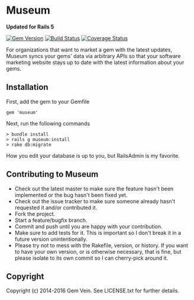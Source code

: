 Museum
===========

**Updated for Rails 5**

[![Gem Version](https://badge.fury.io/rb/museum.svg)](http://badge.fury.io/rb/museum)
[![Build Status](https://travis-ci.org/gemvein/museum.svg)](https://travis-ci.org/gemvein/museum)
[![Coverage Status](https://coveralls.io/repos/gemvein/museum/badge.png)](https://coveralls.io/r/gemvein/museum)

For organizations that want to market a gem with the latest updates, Museum syncs your gems' data via arbitrary APIs so that your software marketing website stays up to date with the latest information about your gems.

Installation
----------------------------

First, add the gem to your Gemfile

    gem 'museum'

Next, run the following commands

    > bundle install
    > rails g museum:install
    > rake db:migrate

How you edit your database is up to you, but RailsAdmin is my favorite.

Contributing to Museum
----------------------------

* Check out the latest master to make sure the feature hasn't been implemented or the bug hasn't been fixed yet.
* Check out the issue tracker to make sure someone already hasn't requested it and/or contributed it.
* Fork the project.
* Start a feature/bugfix branch.
* Commit and push until you are happy with your contribution.
* Make sure to add tests for it. This is important so I don't break it in a future version unintentionally.
* Please try not to mess with the Rakefile, version, or history. If you want to have your own version, or is otherwise necessary, that is fine, but please isolate to its own commit so I can cherry-pick around it.

Copyright
---------

Copyright (c) 2014-2016 Gem Vein. See LICENSE.txt for further details.


